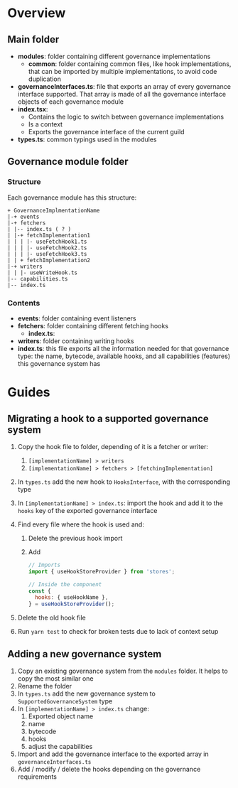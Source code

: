 # Overview

## Main folder

- **modules**: folder containing different governance implementations
  - **common**: folder containing common files, like hook implementations, that can be imported by multiple implementations, to avoid code duplication
- **governanceInterfaces.ts**: file that exports an array of every governance interface supported. That array is made of all the governance interface objects of each governance module
- **index.tsx**:
  - Contains the logic to switch between governance implementations
  - Is a context
  - Exports the governance interface of the current guild
- **types.ts**: common typings used in the modules

## Governance module folder

### Structure

Each governance module has this structure:

```
+ GovernanceImplmentationName
|-+ events
|-+ fetchers
| |-- index.ts ( ? )
| |-+ fetchImplementation1
| | | |- useFetchHook1.ts
| | | |- useFetchHook2.ts
| | | |- useFetchHook3.ts
| | + fetchImplementation2
|-+ writers
| | |- useWriteHook.ts
|-- capabilities.ts
|-- index.ts

```

### Contents

- **events**: folder containing event listeners
- **fetchers**: folder containing different fetching hooks
  - **index.ts**:
- **writers**: folder containing writing hooks
- **index.ts**: this file exports all the information needed for that governance type: the name, bytecode, available hooks, and all capabilities (features) this governance system has

# Guides

## Migrating a hook to a supported governance system

1. Copy the hook file to folder, depending of it is a fetcher or writer:
   1. `[implementationName] > writers`
   2. `[implementationName] > fetchers > [fetchingImplementation]`
2. In `types.ts` add the new hook to `HooksInterface`, with the corresponding type
3. In `[implementationName] > index.ts`: import the hook and add it to the `hooks` key of the exported governance interface
4. Find every file where the hook is used and:

   1. Delete the previous hook import
   2. Add

      ```javascript
      // Imports
      import { useHookStoreProvider } from 'stores';

      // Inside the component
      const {
        hooks: { useHookName },
      } = useHookStoreProvider();
      ```

5. Delete the old hook file
6. Run `yarn test` to check for broken tests due to lack of context setup

## Adding a new governance system

1. Copy an existing governance system from the `modules` folder. It helps to copy the most similar one
2. Rename the folder
3. In `types.ts` add the new governance system to `SupportedGovernanceSystem` type
4. In `[implementationName] > index.ts` change:
   1. Exported object name
   2. name
   3. bytecode
   4. hooks
   5. adjust the capabilities
5. Import and add the governance interface to the exported array in `governanceInterfaces.ts`
6. Add / modify / delete the hooks depending on the governance requirements
